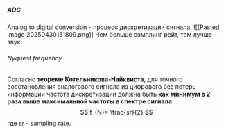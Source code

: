 ##### ADC
Analog to digital conversion - процесс дискретизации сигнала.
![[Pasted image 20250430151809.png]]
Чем больше сэмплинг рейт, тем лучше звук.

###### Nyquest frequency
Согласно **теореме Котельникова-Найквиста**, для точного восстановления аналогового сигнала из цифрового без потерь информации частота дискретизации должна быть **как минимум в 2 раза выше максимальной частоты в спектре сигнала**:$$
f_{N}= \frac{sr}{2}
$$ где sr - sampling rate.
